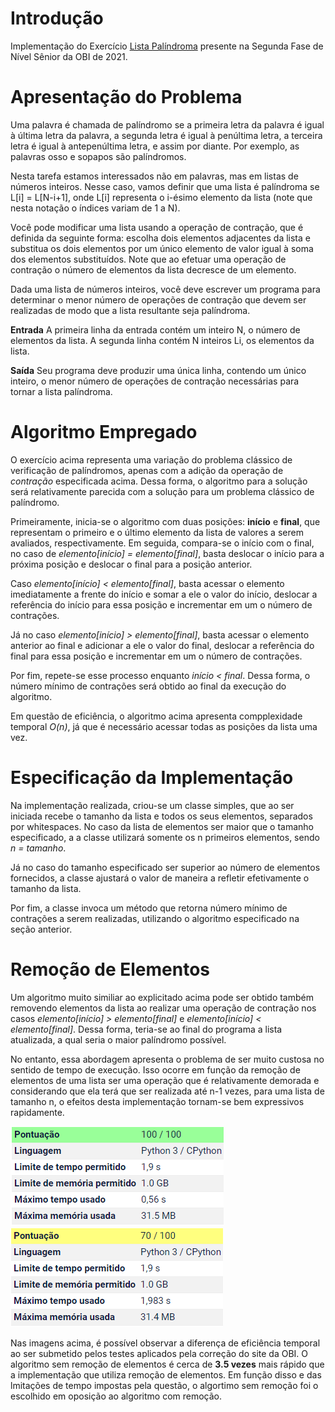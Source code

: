# **Introdução**
Implementação do Exercício [Lista Palíndroma](https://olimpiada.ic.unicamp.br/pratique/ps/2021/f2/lista/) presente na Segunda Fase de Nível Sênior da OBI de 2021.

# **Apresentação do Problema**
Uma palavra é chamada de palíndromo se a primeira letra da palavra é igual à última letra da palavra, a segunda letra é igual à penúltima letra, a terceira letra é igual à antepenúltima letra, e assim por diante. Por exemplo, as palavras osso e sopapos são palíndromos.

Nesta tarefa estamos interessados não em palavras, mas em listas de números inteiros. Nesse caso, vamos definir que uma lista é palíndroma se L[i] = L[N-i+1], onde L[i] representa o i-ésimo elemento da lista (note que nesta notação o índices variam de 1 a N).

Você pode modificar uma lista usando a operação de contração, que é definida da seguinte forma: escolha dois elementos adjacentes da lista e substitua os dois elementos por um único elemento de valor igual à soma dos elementos substituídos. Note que ao efetuar uma operação de contração o número de elementos da lista decresce de um elemento.

Dada uma lista de números inteiros, você deve escrever um programa para determinar o menor número de operações de contração que devem ser realizadas de modo que a lista resultante seja palíndroma.

**Entrada**
A primeira linha da entrada contém um inteiro N, o número de elementos da lista. A segunda linha contém N inteiros Li, os elementos da lista.

**Saída**
Seu programa deve produzir uma única linha, contendo um único inteiro, o menor número de operações de contração necessárias para tornar a lista palíndroma.


# **Algoritmo Empregado**
O exercício acima representa uma variação do problema clássico de verificação de palíndromos, apenas com  a adição da operação de *contração* especificada acima. Dessa forma, o algoritmo para a solução será relativamente parecida com a solução para um problema clássico de palíndromo.

Primeiramente, inicia-se o algoritmo com duas posições: **início** e **final**, que representam o primeiro e o último elemento da lista de valores a serem avaliados, respectivamente.
Em seguida, compara-se o início com o final, no caso de *elemento[início] = elemento[final]*, basta deslocar o início para a próxima posição e deslocar o final para a posição anterior.

Caso *elemento[início] < elemento[final]*, basta acessar o elemento imediatamente a frente do início e somar a ele o valor do início, deslocar a referência do início para essa posição e incrementar em um o número de contrações.

Já no caso *elemento[início] > elemento[final]*, basta acessar o elemento anterior ao final e adicionar a ele o valor do final, deslocar a referência do final para essa posição e incrementar em um o número de contrações.

Por fim, repete-se esse processo enquanto *início < final*.
Dessa forma, o número mínimo de contrações será obtido ao final da execução do algoritmo.

Em questão de eficiência, o algoritmo acima apresenta compplexidade temporal *O(n)*, já que é necessário acessar todas as posições da lista uma vez.

# **Especificação da Implementação**
Na implementação realizada, criou-se um classe simples, que ao ser iniciada recebe o tamanho da lista e todos os seus elementos, separados por whitespaces.
No caso da lista de elementos ser maior que o tamanho especificado, a a classe utilizará somente os n primeiros elementos, sendo *n = tamanho*.

Já no caso do tamanho especificado ser superior ao número de elementos fornecidos, a classe ajustará o valor de maneira a refletir efetivamente o tamanho da lista.

Por fim, a classe invoca um método que retorna número mínimo de contrações a serem realizadas, utilizando o algoritmo especificado na seção anterior.

# **Remoção de Elementos**
Um algoritmo muito similiar ao explicitado acima pode ser obtido também removendo elementos da lista ao realizar uma operação de contração nos casos *elemento[início] > elemento[final]* e *elemento[início] < elemento[final]*.
Dessa forma, teria-se ao final do programa a lista atualizada, a qual seria o maior palíndromo possível.

No entanto, essa abordagem apresenta o problema de ser muito custosa no sentido de tempo de execução.
Isso ocorre em função da remoção de elementos de uma lista ser uma operação que é relativamente demorada e considerando que ela terá que ser realizada até n-1 vezes, para uma lista de tamanho n, o efeitos desta implementação tornam-se bem expressivos rapidamente.


![Tempo de Execução Sem Remoção de Elementos](imagens/sem_remoção_de_elementos.png)
![Tempo de Execução Com Remoção de Elementos](imagens/com_remoção_de_elementos.png)

Nas imagens acima, é possível observar a diferença de eficiência temporal ao ser submetido pelos testes aplicados pela correção do site da OBI.
O algoritmo sem remoção de elementos é cerca de **3.5 vezes** mais rápido que a implementação que utiliza remoção de elementos.
Em função disso e das lmitações de tempo impostas pela questão, o algortimo sem remoção foi o escolhido em oposição ao algoritmo com remoção.   
  
